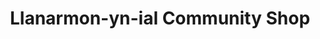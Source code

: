 ---
title: "Llanarmon-yn-ial Community Shop"
url: /llanarmon-yn-ial/llanarmon-yn-ial-community-shop/
shop: Lebensmittel
---